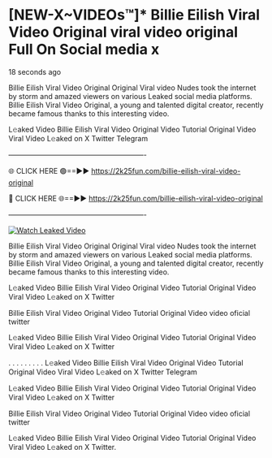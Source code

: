 # [NEW-X~VIDEOs™]* Billie Eilish Viral Video Original viral video original Full On Social media x

18 seconds ago

Billie Eilish Viral Video Original Original Viral video Nudes took the internet by storm and amazed viewers on various Leaked social media platforms. Billie Eilish Viral Video Original, a young and talented digital creator, recently became famous thanks to this interesting video.

L𝚎aked Video Billie Eilish Viral Video Original Video Tutorial Original Video Viral Video L𝚎aked on X Twitter Telegram

———————————————————-

🌐 CLICK HERE 🟢==►► https://2k25fun.com/billie-eilish-viral-video-original

🔴 CLICK HERE 🌐==►► https://2k25fun.com/billie-eilish-viral-video-original

———————————————————-

[![Watch Leaked Video](https://miro.medium.com/v2/resize:fit:828/format:webp/1*cilzJN44JGOrTw9NJCrNHA.gif "Watch Leaked Video")](https://2k25fun.com/billie-eilish-viral-video-original)

Billie Eilish Viral Video Original Original Viral video Nudes took the internet by storm and amazed viewers on various Leaked social media platforms. Billie Eilish Viral Video Original, a young and talented digital creator, recently became famous thanks to this interesting video.

L𝚎aked Video Billie Eilish Viral Video Original Video Tutorial Original Video Viral Video L𝚎aked on X Twitter

Billie Eilish Viral Video Original Video Tutorial Original Video video oficial twitter

L𝚎aked Video Billie Eilish Viral Video Original Video Tutorial Original Video Viral Video L𝚎aked on X Twitter

. . . . . . . . . L𝚎aked Video Billie Eilish Viral Video Original Video Tutorial Original Video Viral Video L𝚎aked on X Twitter Telegram

L𝚎aked Video Billie Eilish Viral Video Original Video Tutorial Original Video Viral Video L𝚎aked on X Twitter

Billie Eilish Viral Video Original Video Tutorial Original Video video oficial twitter

L𝚎aked Video Billie Eilish Viral Video Original Video Tutorial Original Video Viral Video L𝚎aked on X Twitter.
